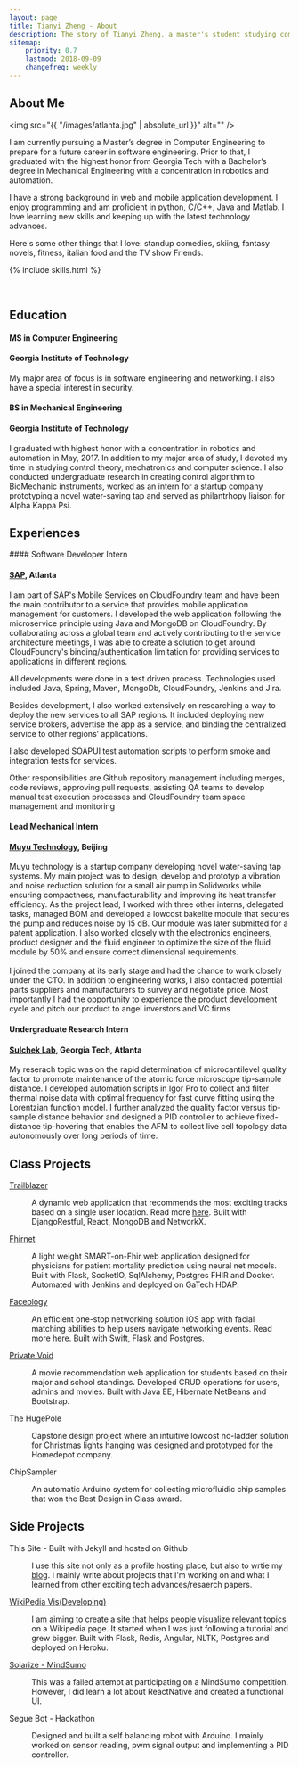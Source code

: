 ```yaml
---
layout: page
title: Tianyi Zheng - About
description: The story of Tianyi Zheng, a master's student studying computer engineering at Georgia Tech
sitemap:
    priority: 0.7
    lastmod: 2018-09-09
    changefreq: weekly
---
```

## About Me

<span class="image left"><img src="{{ "/images/atlanta.jpg" | absolute_url }}" alt="" /></span>

I am currently pursuing a Master’s degree in Computer Engineering to prepare for a future career in software engineering. Prior to that, I graduated with the highest honor from Georgia Tech with a Bachelor’s degree in Mechanical Engineering with a concentration in robotics and automation.

I have a strong background in web and mobile application development. I enjoy programming and am proficient in python, C/C++, Java and Matlab. I love learning new skills and keeping up with the latest technology advances.

Here's some other things that I love: standup comedies, skiing, fantasy novels, fitness, italian food and the TV show Friends.

{% include skills.html %}

<br />

<h2 class="section-title"><i class="fa fa-graduation-cap"></i>Education</h2>

#### MS in Computer Engineering

#### Georgia Institute of Technology

<p>
  My major area of focus is in software engineering and networking. I also have a special interest in security.
</p>

#### BS in Mechanical Engineering

#### Georgia Institute of Technology

<p>
  I graduated with highest honor with a concentration in robotics and automation in May, 2017.
  In addition to my major area of study, I devoted my time in studying control theory, mechatronics and computer science. 
  I also conducted undergraduate research in creating control algorithm to BioMechanic instruments, worked as an intern for 
  a startup company prototyping a novel water-saving tap and served as philantrhopy liaison for Alpha Kappa Psi.
</p>

<h2 class="section-title"><i class="fa fa-briefcase"></i>Experiences</h2>
#### Software Developer Intern

<h4><a href="http://www.sap.com">SAP</a>, Atlanta</h4>

<p>
 I am part of SAP's Mobile Services on CloudFoundry team and have been the main contributor to a service that provides mobile application management for customers. I developed the web application following the microservice principle using Java and MongoDB on CloudFoundry. By collaborating across a global team and actively contributing to the service architecture meetings, I was able to create a solution to get around CloudFoundry's binding/authentication limitation for providing services to applications in different regions. 

 All developments were done in a test driven process. Technologies used included Java, Spring, Maven, MongoDb, CloudFoundry, Jenkins and Jira.

 Besides development, I also worked extensively on researching a way to deploy the new services to all SAP regions. It included deploying new service brokers, advertise the app as a service, and binding the centralized service to other regions’ applications.

 I also developed SOAPUI test automation scripts to perform smoke and integration tests for services. 

 Other responsibilities are Github repository management including merges, code reviews, approving pull requests, assisting QA teams to develop manual test execution processes and CloudFoundry team space management and monitoring
</p>

#### Lead Mechanical Intern

<h4><a href="http://www.mymuyu.com">Muyu Technology</a>, Beijing</h4>

<p>
 Muyu technology is a startup company developing novel water-saving tap systems.
  My main project was to design, develop and prototyp a vibration and noise reduction 
  solution for a small air pump in Solidworks while ensuring compactness, manufacturability 
  and improving its heat transfer efficiency. As the project lead, I worked with three other interns,
  delegated tasks, managed BOM and developed a lowcost bakelite module that secures the pump
  and reduces noise by 15 dB. Our module was later submitted for a patent application. I also worked closely with the electronics engineers, product designer 
  and the fluid engineer to optimize the size of the fluid module by 50% and ensure 
  correct dimensional requirements.
  <br> <br>
  I joined the company at its early stage and had the chance to work closely under the CTO. 
  In addition to engineering works, I also contacted potential parts suppliers and manufacturers 
  to survey and negotiate price. Most importantly I had the opportunity to experience the 
  product development cycle and pitch our product to angel inverstors and VC firms
</p>

#### Undergraduate Research Intern

<h4><a href="http://www.sulchek2.gatech.edu">Sulchek Lab</a>, Georgia Tech, Atlanta</h4>

<p>
    My reserach topic was on the rapid determination of microcantilevel
  quality factor to promote maintenance of the atomic force microscope tip-sample distance. 
  I developed automation scripts in Igor Pro to collect and filter thermal noise data with optimal 
  frequency for fast curve fitting using the Lorentzian function model. I further analyzed 
  the quality factor versus tip-sample distance behavior and designed a PID controller to achieve 
  fixed-distance tip-hovering that enables the AFM to collect live cell topology data autonomously
  over long periods of time.
</p>

<h2 class="section-title"><i class="fa fa-archive"></i> Class Projects</h2>

<dl>
	<dt><a href="https://github.com/AlexandrePalo/TrailBlazer">Trailblazer</a></dt>
	<dd>
		<p>A dynamic web application that recommends the most exciting tracks based on a single user location. Read more <a href="{{ "/blog/" | absolute_url }}">here</a>. Built with DjangoRestful, React, MongoDB and NetworkX.
</p>
	</dd>
	<dt><a href="https://github.gatech.edu/akeech3/MortalityPredictor">Fhirnet</a></dt>
	<dd>
		<p>A light weight SMART-on-Fhir web application designed for physicians for patient mortality prediction using neural net models. Built with Flask, SocketIO, SqlAlchemy, Postgres FHIR and Docker. Automated with Jenkins and deployed on GaTech HDAP. </p>
	</dd>
	<dt><a href="https://github.com/tianyizheng/Faceology">Faceology</a></dt>
	<dd>
		<p>An efficient one-stop networking solution iOS app with facial matching abilities to help users navigate networking events. Read more <a href="{{ "/blog/" | absolute_url }}">here</a>. Built with Swift, Flask and Postgres.</p>
	</dd>
  <dt><a href="https://github.com/tianyizheng/PVWebApp">Private Void</a></dt>
  <dd>
    <p>A movie recommendation web application for students based on their major and school standings. Developed CRUD operations for users, admins and movies. Built with Java EE, Hibernate NetBeans and Bootstrap.</p>
  </dd>
	<dt>The HugePole</dt>
	<dd>
		<p>Capstone design project where an intuitive lowcost no-ladder solution for Christmas lights hanging was designed and prototyped for the Homedepot company.</p>
	</dd>
	<dt>ChipSampler </dt>
	<dd>
		<p>An automatic Arduino system for collecting microfluidic chip samples that won the Best Design in Class award.</p>
	</dd>
</dl>

<h2 class="section-title"><i class="fa fa-archive"></i> Side Projects</h2>
<dl>
  <dt>This Site - Built with Jekyll and hosted on Github</dt>
  <dd>
    <p>I use this site not only as a profile hosting place, but also to wrtie my <a href="{{ "/blog/" | absolute_url }}">blog</a>. I mainly write about projects that I'm working on and what I learned from other exciting tech advances/resaerch papers.</p>
  </dd>
  <dt><a href="https://github.com/tianyizheng/wordCount">WikiPedia Vis(Developing)</a></dt>
  <dd>
    <p>I am aiming to create a site that helps people visualize relevant topics on a Wikipedia page. It started when I was just following a tutorial and grew bigger. Built with Flask, Redis, Angular, NLTK, Postgres and deployed on Heroku. </p>
  </dd>
  <dt><a href="https://github.com/tianyizheng/Solarize">Solarize - MindSumo</a></dt>
  <dd>
    <p>This was a failed attempt at participating on a MindSumo competition. However, I did learn a lot about ReactNative and created a functional UI.</p>
  </dd>
  <dt>Segue Bot - Hackathon</dt>
  <dd>
    <p>Designed and built a self balancing robot with Arduino. I mainly worked on sensor reading, pwm signal output and implementing a PID controller. </p>
  </dd>
</dl>
